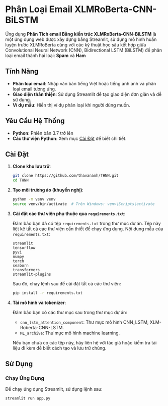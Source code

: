 # Phân Loại Email XLMRoBerta-CNN-BiLSTM

Ứng dụng **Phân Tích email Bằng kiến trúc XLMRoBerta-CNN-BiLSTM** là một ứng dụng web được xây dựng bằng Streamlit, sử dụng mô hình huấn luyện trước XLMRoBerta cùng với các kỹ thuật học sâu kết hợp giữa Convolutional Neural Network (CNN), Bidirectional LSTM (BiLSTM) để phân loại email thành hai loại: **Spam** và **Ham**

## Tính Năng

- **Phân loại email**: Nhập văn bản tiếng Việt hoặc tiếng anh anh và phân loại email tương ứng.
- **Giao diện thân thiện**: Sử dụng Streamlit để tạo giao diện đơn giản và dễ sử dụng.
- **Ví dụ mẫu**: Hiển thị ví dụ phân loại khi người dùng muốn.

## Yêu Cầu Hệ Thống

- **Python**: Phiên bản 3.7 trở lên
- **Các thư viện Python**: Xem mục [Cài Đặt](#cài-đặt) để biết chi tiết.

## Cài Đặt

1. **Clone kho lưu trữ**:

   ```bash
   git clone https://github.com/thavananh/THNN.git
   cd THNN
   ```

2. **Tạo môi trường ảo (khuyến nghị)**:

   ```bash
   python -m venv venv
   source venv/bin/activate  # Trên Windows: venv\Scripts\activate
   ```

3. **Cài đặt các thư viện phụ thuộc qua `requirements.txt`**:

   Đảm bảo bạn đã có tệp `requirements.txt` trong thư mục dự án. Tệp này liệt kê tất cả các thư viện cần thiết để chạy ứng dụng. Nội dung mẫu của `requirements.txt`:

   ```plaintext
   streamlit
   tensorflow
   pyvi
   numpy
   torch
   seaborn
   transformers
   streamlit-plugins
   ```

   Sau đó, chạy lệnh sau để cài đặt tất cả các thư viện:

   ```bash
   pip install -r requirements.txt
   ```

4. **Tải mô hình và tokenizer**:

   Đảm bảo bạn có các thư mục sau trong thư mục dự án:

   - `cnn_lstm_attention_component`: Thư mục mô hình CNN_LSTM, XLM-Roberta-CNN-LSTM.
   - `ML_archive`: Thư mục mô hình machine learning.

   Nếu bạn chưa có các tệp này, hãy liên hệ với tác giả hoặc kiểm tra tài liệu đi kèm để biết cách tạo và lưu trữ chúng.

## Sử Dụng

### Chạy Ứng Dụng

Để chạy ứng dụng Streamlit, sử dụng lệnh sau:

```bash
streamlit run app.py
```
